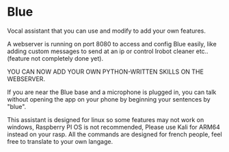 # Blue
Vocal assistant that you can use and modify to add your own features.

A webserver is running on port 8080 to access and config Blue easily, like adding custom messages to send at an ip or control Irobot cleaner etc..(feature not completely done yet).

YOU CAN NOW ADD YOUR OWN PYTHON-WRITTEN SKILLS ON THE WEBSERVER.

If you are near the Blue base and a microphone is plugged in, you can talk without opening the app on your phone by beginning your sentences by "blue".

This assistant is designed for linux so some features may not work on windows, Raspberry PI OS is not recommended, Please use Kali for ARM64 instead on your rasp.
All the commands are designed for french people, feel free to translate to your own langage.
